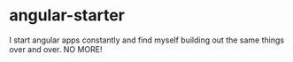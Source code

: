 # angular-starter
I start angular apps constantly and find myself building out the same things over and over. NO MORE! 
